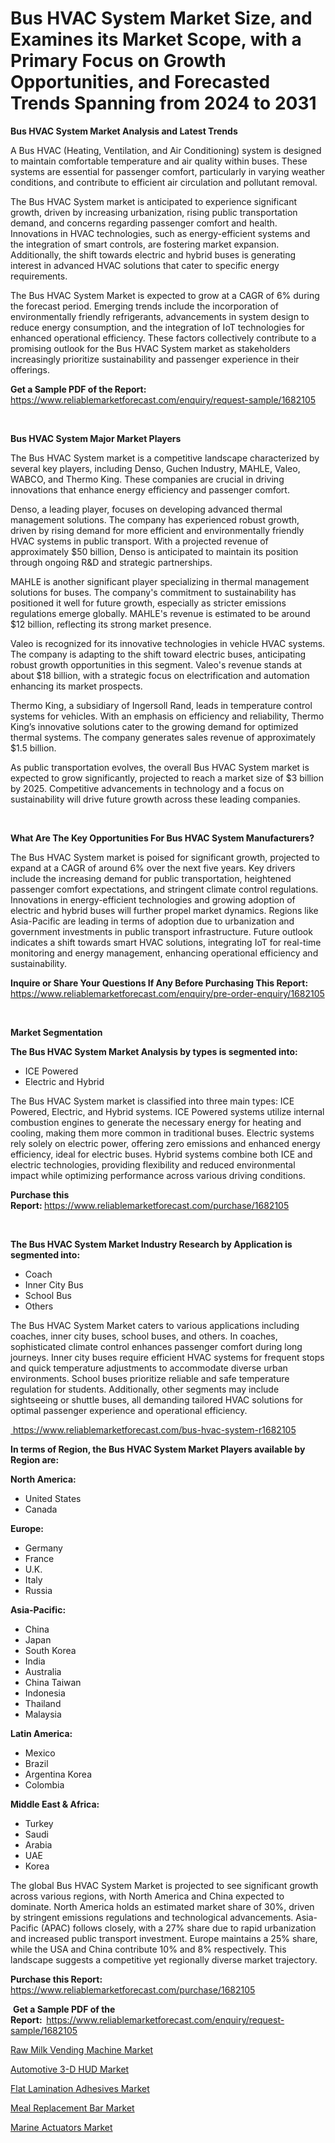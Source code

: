 <p><h1>Bus HVAC System Market Size, and Examines its Market Scope, with a Primary Focus on Growth Opportunities, and Forecasted Trends Spanning from 2024 to 2031</h1></p><p><strong>Bus HVAC System Market Analysis and Latest Trends</strong></p>
<p><p>A Bus HVAC (Heating, Ventilation, and Air Conditioning) system is designed to maintain comfortable temperature and air quality within buses. These systems are essential for passenger comfort, particularly in varying weather conditions, and contribute to efficient air circulation and pollutant removal. </p><p>The Bus HVAC System market is anticipated to experience significant growth, driven by increasing urbanization, rising public transportation demand, and concerns regarding passenger comfort and health. Innovations in HVAC technologies, such as energy-efficient systems and the integration of smart controls, are fostering market expansion. Additionally, the shift towards electric and hybrid buses is generating interest in advanced HVAC solutions that cater to specific energy requirements.</p><p>The Bus HVAC System Market is expected to grow at a CAGR of 6% during the forecast period. Emerging trends include the incorporation of environmentally friendly refrigerants, advancements in system design to reduce energy consumption, and the integration of IoT technologies for enhanced operational efficiency. These factors collectively contribute to a promising outlook for the Bus HVAC System market as stakeholders increasingly prioritize sustainability and passenger experience in their offerings.</p></p>
<p><strong>Get a Sample PDF of the Report:&nbsp;</strong> <a href="https://www.reliablemarketforecast.com/enquiry/request-sample/1682105?utm_campaign=1110&utm_medium=2&utm_source=Github&utm_content=ia&utm_term=18112024&utm_id=bus-hvac-system">https://www.reliablemarketforecast.com/enquiry/request-sample/1682105</a></p>
<p>&nbsp;</p>
<p><strong>Bus HVAC System Major Market Players</strong></p>
<p><p>The Bus HVAC System market is a competitive landscape characterized by several key players, including Denso, Guchen Industry, MAHLE, Valeo, WABCO, and Thermo King. These companies are crucial in driving innovations that enhance energy efficiency and passenger comfort.</p><p>Denso, a leading player, focuses on developing advanced thermal management solutions. The company has experienced robust growth, driven by rising demand for more efficient and environmentally friendly HVAC systems in public transport. With a projected revenue of approximately $50 billion, Denso is anticipated to maintain its position through ongoing R&D and strategic partnerships.</p><p>MAHLE is another significant player specializing in thermal management solutions for buses. The company's commitment to sustainability has positioned it well for future growth, especially as stricter emissions regulations emerge globally. MAHLE's revenue is estimated to be around $12 billion, reflecting its strong market presence.</p><p>Valeo is recognized for its innovative technologies in vehicle HVAC systems. The company is adapting to the shift toward electric buses, anticipating robust growth opportunities in this segment. Valeo's revenue stands at about $18 billion, with a strategic focus on electrification and automation enhancing its market prospects.</p><p>Thermo King, a subsidiary of Ingersoll Rand, leads in temperature control systems for vehicles. With an emphasis on efficiency and reliability, Thermo King’s innovative solutions cater to the growing demand for optimized thermal systems. The company generates sales revenue of approximately $1.5 billion.</p><p>As public transportation evolves, the overall Bus HVAC System market is expected to grow significantly, projected to reach a market size of $3 billion by 2025. Competitive advancements in technology and a focus on sustainability will drive future growth across these leading companies.</p></p>
<p>&nbsp;</p>
<p><strong>What Are The Key Opportunities For Bus HVAC System Manufacturers?</strong></p>
<p><p>The Bus HVAC System market is poised for significant growth, projected to expand at a CAGR of around 6% over the next five years. Key drivers include the increasing demand for public transportation, heightened passenger comfort expectations, and stringent climate control regulations. Innovations in energy-efficient technologies and growing adoption of electric and hybrid buses will further propel market dynamics. Regions like Asia-Pacific are leading in terms of adoption due to urbanization and government investments in public transport infrastructure. Future outlook indicates a shift towards smart HVAC solutions, integrating IoT for real-time monitoring and energy management, enhancing operational efficiency and sustainability.</p></p>
<p><strong>Inquire or Share Your Questions If Any Before Purchasing This Report:</strong> <a href="https://www.reliablemarketforecast.com/enquiry/pre-order-enquiry/1682105?utm_campaign=1110&utm_medium=2&utm_source=Github&utm_content=ia&utm_term=18112024&utm_id=bus-hvac-system">https://www.reliablemarketforecast.com/enquiry/pre-order-enquiry/1682105</a></p>
<p>&nbsp;</p>
<p><strong>Market Segmentation</strong></p>
<p><strong>The Bus HVAC System Market Analysis by types is segmented into:</strong></p>
<p><ul><li>ICE Powered</li><li>Electric and Hybrid</li></ul></p>
<p><p>The Bus HVAC System market is classified into three main types: ICE Powered, Electric, and Hybrid systems. ICE Powered systems utilize internal combustion engines to generate the necessary energy for heating and cooling, making them more common in traditional buses. Electric systems rely solely on electric power, offering zero emissions and enhanced energy efficiency, ideal for electric buses. Hybrid systems combine both ICE and electric technologies, providing flexibility and reduced environmental impact while optimizing performance across various driving conditions.</p></p>
<p><strong>Purchase this Report:&nbsp;</strong><a href="https://www.reliablemarketforecast.com/purchase/1682105?utm_campaign=1110&utm_medium=2&utm_source=Github&utm_content=ia&utm_term=18112024&utm_id=bus-hvac-system">https://www.reliablemarketforecast.com/purchase/1682105</a></p>
<p>&nbsp;</p>
<p><strong>The Bus HVAC System Market Industry Research by Application is segmented into:</strong></p>
<p><ul><li>Coach</li><li>Inner City Bus</li><li>School Bus</li><li>Others</li></ul></p>
<p><p>The Bus HVAC System Market caters to various applications including coaches, inner city buses, school buses, and others. In coaches, sophisticated climate control enhances passenger comfort during long journeys. Inner city buses require efficient HVAC systems for frequent stops and quick temperature adjustments to accommodate diverse urban environments. School buses prioritize reliable and safe temperature regulation for students. Additionally, other segments may include sightseeing or shuttle buses, all demanding tailored HVAC solutions for optimal passenger experience and operational efficiency.</p></p>
<p><a href="https://www.reliablemarketforecast.com/bus-hvac-system-r1682105?utm_campaign=1110&utm_medium=2&utm_source=Github&utm_content=ia&utm_term=18112024&utm_id=bus-hvac-system">&nbsp;https://www.reliablemarketforecast.com/bus-hvac-system-r1682105</a></p>
<p><strong>In terms of Region, the Bus HVAC System Market Players available by Region are:</strong></p>
<p>
    <p> <strong> North America: </strong>
        <ul>
            <li>United States</li>
            <li>Canada</li>
        </ul>
        </p> 
    <p> <strong> Europe: </strong>
        <ul>
            <li>Germany</li>
            <li>France</li>
            <li>U.K.</li>
            <li>Italy</li>
            <li>Russia</li>
        </ul>
        </p> 
    <p> <strong> Asia-Pacific: </strong>
        <ul>
            <li>China</li>
            <li>Japan</li>
            <li>South Korea</li>
            <li>India</li>
            <li>Australia</li>
            <li>China Taiwan</li>
            <li>Indonesia</li>
            <li>Thailand</li>
            <li>Malaysia</li>
        </ul>
        </p> 
    <p> <strong> Latin America: </strong>
        <ul>
            <li>Mexico</li>
            <li>Brazil</li>
            <li>Argentina Korea</li>
            <li>Colombia</li>
        </ul>
        </p> 
    <p> <strong> Middle East & Africa: </strong>
        <ul>
            <li>Turkey</li>
            <li>Saudi</li>
            <li>Arabia</li>
            <li>UAE</li>
            <li>Korea</li>
        </ul>
    </p>
    </p>
<p><p>The global Bus HVAC System Market is projected to see significant growth across various regions, with North America and China expected to dominate. North America holds an estimated market share of 30%, driven by stringent emissions regulations and technological advancements. Asia-Pacific (APAC) follows closely, with a 27% share due to rapid urbanization and increased public transport investment. Europe maintains a 25% share, while the USA and China contribute 10% and 8% respectively. This landscape suggests a competitive yet regionally diverse market trajectory.</p></p>
<p><strong>Purchase this Report: </strong><a href="https://www.reliablemarketforecast.com/purchase/1682105?utm_campaign=1110&utm_medium=2&utm_source=Github&utm_content=ia&utm_term=18112024&utm_id=bus-hvac-system">https://www.reliablemarketforecast.com/purchase/1682105</a></p>
<p>&nbsp;<strong>Get a Sample PDF of the Report:&nbsp;&nbsp;</strong><a href="https://www.reliablemarketforecast.com/enquiry/request-sample/1682105?utm_campaign=1110&utm_medium=2&utm_source=Github&utm_content=ia&utm_term=18112024&utm_id=bus-hvac-system">https://www.reliablemarketforecast.com/enquiry/request-sample/1682105</a></p>
<p><strong></strong></p>
<p><p><a href="https://www.linkedin.com/pulse/raw-milk-vending-machine-market-global-insights-regional-i7cae?utm_campaign=1110&utm_medium=2&utm_source=Github&utm_content=ia&utm_term=18112024&utm_id=bus-hvac-system">Raw Milk Vending Machine Market</a></p><p><a href="https://github.com/WillieWoodard/Market-Research-Report-List-7/blob/main/automotive-3-d-hud-market.md?utm_campaign=1110&utm_medium=2&utm_source=Github&utm_content=ia&utm_term=18112024&utm_id=bus-hvac-system">Automotive 3-D HUD Market</a></p><p><a href="https://issuu.com/reportprime-2/docs/flat-lamination-adhesives-market-si_c431f6eebfe111?utm_campaign=1110&utm_medium=2&utm_source=Github&utm_content=ia&utm_term=18112024&utm_id=bus-hvac-system">Flat Lamination Adhesives Market</a></p><p><a href="https://issuu.com/reportprime-2/docs/meal-replacement-bar-market-size-20_ba5d5ad00fadbf?utm_campaign=1110&utm_medium=2&utm_source=Github&utm_content=ia&utm_term=18112024&utm_id=bus-hvac-system">Meal Replacement Bar Market</a></p><p><a href="https://www.linkedin.com/pulse/marine-actuators-market-evolution-regional-adaptations-innovation-rs2oe?utm_campaign=1110&utm_medium=2&utm_source=Github&utm_content=ia&utm_term=18112024&utm_id=bus-hvac-system">Marine Actuators Market</a></p></p>